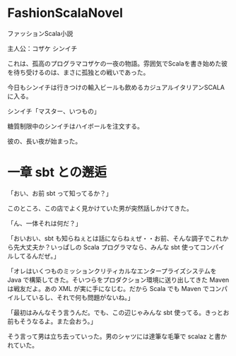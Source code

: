 FashionScalaNovel
=================
ファッションScala小説

主人公：コザケ シンイチ

これは、孤高のプログラマコザケの一夜の物語。雰囲気でScalaを書き始めた彼を待ち受けるのは、まさに孤独との戦いであった。

今日もシンイチは行きつけの輸入ビールも飲めるカジュアルイタリアンSCALAに入る。

シンイチ「マスター、いつもの」

糖質制限中のシンイチはハイボールを注文する。

彼の、長い夜が始まった。

# 一章 sbt との邂逅

「おい、お前 sbt って知ってるか？」

このところ、この店でよく見かけていた男が突然話しかけてきた。

「ん、一体それは何だ？」

「おいおい、sbt も知らねぇとは話にならねぇぜ・・お前、そんな調子でこれから先大丈夫か？いっぱしの Scala プログラマなら、みんな sbt 使ってコンパイルしてるんだぜ。」

「オレはいくつものミッションクリティカルなエンタープライズシステムを Java で構築してきた。そいつらをプロダクション環境に送り出してきた Maven は戦友だよ。あの XML が実に手になじむ。だから Scala でも Maven でコンパイルしているし、それで何も問題がないね。」

「最初はみんなそう言うんだ。でも、この辺じゃみんな sbt 使ってる。きっとお前もそうなるよ。また会おう。」

そう言って男は立ち去っていった。男のシャツには達筆な毛筆で scalaz と書かれていた。
